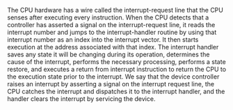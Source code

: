 The CPU hardware has a wire called the interrupt-request line that the CPU senses after executing every instruction. When the CPU detects that a controller has asserted a signal on the interrupt-request line, it reads the interrupt number and jumps to the interrupt-handler routine by using that interrupt number as an index into the interrupt vector. It then starts execution at the address associated with that index. The interrupt handler saves any state it will be changing during its operation, determines the cause of the interrupt, performs the necessary processing, performs a state restore, and executes a return from interrupt instruction to return the CPU to the execution state prior to the interrupt. We say that the device controller raises an interrupt by asserting a signal on the interrupt request line, the CPU catches the interrupt and dispatches it to the interrupt handler, and the handler clears the interrupt by servicing the device.